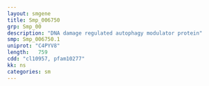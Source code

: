 ```yaml
---
layout: smgene
title: Smp_006750
grp: Smp_00
description: "DNA damage regulated autophagy modulator protein"
smp: Smp_006750.1
uniprot: "C4PYV8"
length:   759
cdd: "cl10957, pfam10277"
kk: ns
categories: sm
---
```

